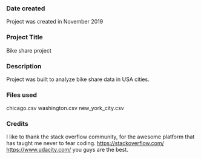 ### Date created
Project was created in November 2019

### Project Title
Bike share project

### Description
Project was built to analyze bike share data in USA cities.

### Files used
chicago.csv
washington.csv
new_york_city.csv

### Credits

I like to thank the stack overflow community, for the awesome platform that has taught me never to fear coding.
https://stackoverflow.com/
https://www.udacity.com/
you guys are the best.
